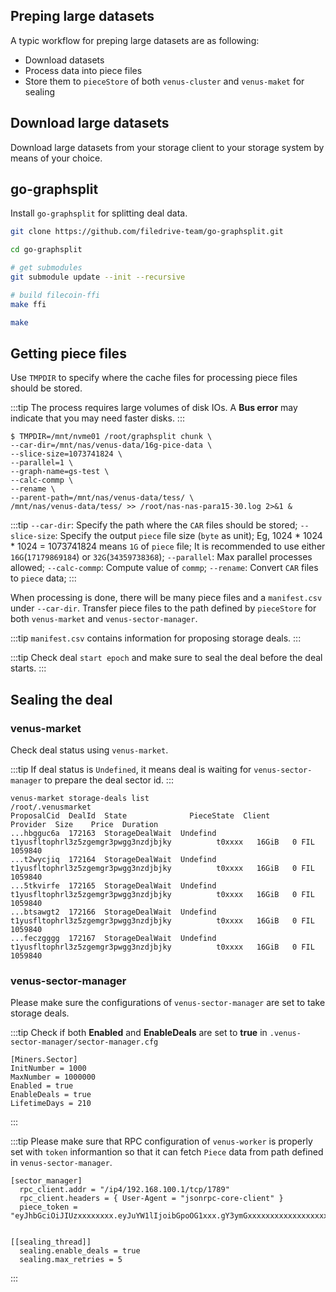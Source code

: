 ## Preping large datasets

A typic workflow for preping large datasets are as following:

- Download datasets
- Process data into piece files
- Store them to `pieceStore` of both `venus-cluster` and `venus-maket` for sealing

## Download large datasets

Download large datasets from your storage client to your storage system by means of your choice.

## go-graphsplit

Install `go-graphsplit` for splitting deal data.

```bash
git clone https://github.com/filedrive-team/go-graphsplit.git

cd go-graphsplit

# get submodules
git submodule update --init --recursive

# build filecoin-ffi
make ffi

make
```

## Getting piece files

Use `TMPDIR` to specify where the cache files for processing piece files should be stored. 

:::tip
The process requires large volumes of disk IOs. A **Bus error** may indicate that you may need faster disks.
:::

```shell
$ TMPDIR=/mnt/nvme01 /root/graphsplit chunk \
--car-dir=/mnt/nas/venus-data/16g-pice-data \
--slice-size=1073741824 \
--parallel=1 \
--graph-name=gs-test \
--calc-commp \
--rename \
--parent-path=/mnt/nas/venus-data/tess/ \
/mnt/nas/venus-data/tess/ >> /root/nas-nas-para15-30.log 2>&1 &
```

:::tip
`--car-dir`: Specify the path where the `CAR` files should be stored;
`--slice-size`: Specify the output `piece` file size (`byte` as unit); Eg, 1024 * 1024 * 1024 = 1073741824 means `1G` of `piece` file; It is recommended to use either `16G`(`17179869184`) or `32G`(`34359738368`);
`--parallel`: Max parallel processes allowed;
`--calc-commp`: Compute value of `commp`;
`--rename`: Convert `CAR` files to `piece` data;
:::

When processing is done, there will be many piece files and a `manifest.csv` under `--car-dir`. Transfer piece files to the path defined by `pieceStore` for both `venus-market` and `venus-sector-manager`.

:::tip
`manifest.csv` contains information for proposing storage deals.
:::

:::tip
Check deal `start epoch` and make sure to seal the deal before the deal starts.
:::

## Sealing the deal

### venus-market

Check deal status using `venus-market`.

:::tip
If deal status is `Undefined`, it means deal is waiting for `venus-sector-manager` to prepare the deal sector id.
:::

```shell
venus-market storage-deals list
/root/.venusmarket
ProposalCid  DealId  State              PieceState  Client                                     Provider  Size    Price  Duration
...hbgguc6a  172163  StorageDealWait  Undefind    t1yusfltophrl3z5zgemgr3pwgg3nzdjbjky          t0xxxx   16GiB   0 FIL  1059840
...t2wycjiq  172164  StorageDealWait  Undefind    t1yusfltophrl3z5zgemgr3pwgg3nzdjbjky          t0xxxx   16GiB   0 FIL  1059840
...5tkvirfe  172165  StorageDealWait  Undefind    t1yusfltophrl3z5zgemgr3pwgg3nzdjbjky          t0xxxx   16GiB   0 FIL  1059840
...btsawgt2  172166  StorageDealWait  Undefind    t1yusfltophrl3z5zgemgr3pwgg3nzdjbjky          t0xxxx   16GiB   0 FIL  1059840
...feczgggg  172167  StorageDealWait  Undefind    t1yusfltophrl3z5zgemgr3pwgg3nzdjbjky          t0xxxx   16GiB   0 FIL  1059840
```

### venus-sector-manager

Please make sure the configurations of `venus-sector-manager` are set to take storage deals.

:::tip
Check if both **Enabled** and **EnableDeals** are set to **true** in `.venus-sector-manager/sector-manager.cfg`

```shell
[Miners.Sector]
InitNumber = 1000
MaxNumber = 1000000
Enabled = true
EnableDeals = true
LifetimeDays = 210
```
:::


:::tip
Please make sure that RPC configuration of `venus-worker` is properly set with `token` informantion so that it can fetch `Piece` data from path defined in `venus-sector-manager`.

```shell
[sector_manager]
  rpc_client.addr = "/ip4/192.168.100.1/tcp/1789"
  rpc_client.headers = { User-Agent = "jsonrpc-core-client" }
  piece_token = "eyJhbGciOiJIUzxxxxxxxx.eyJuYW1lIjoibGpoOG1xxx.gY3ymGxxxxxxxxxxxxxxxxxxxxxxxxxxxx"
  
  
[[sealing_thread]]
  sealing.enable_deals = true
  sealing.max_retries = 5
```
:::